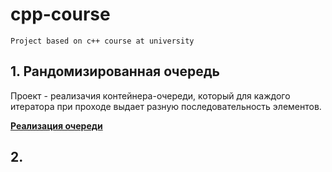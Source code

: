 # cpp-course
`Project based on c++ course at university`

## 1. Рандомизированная очередь
Проект - реализачия контейнера-очереди, который для каждого итератора при проходе выдает разную последовательность элементов.  

[__Реализация очереди__](randomized_queue/randomized_queue.h)

## 2. 